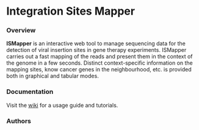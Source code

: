 # Integration Sites Mapper

### Overview

**ISMapper** is an interactive web tool to manage sequencing data for the
detection of viral insertion sites in gene therapy experiments. ISMapper carries out a
fast mapping of the reads and present them in the context of the genome in a
few seconds. Distinct context-specific information on the mapping sites, know
cancer genes in the neighbourhood, etc. is provided both in graphical and tabular
modes.


### Documentation

Visit the [wiki](./wiki) for a usage guide and tutorials.


### Authors
